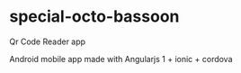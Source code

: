# special-octo-bassoon
Qr Code Reader app

Android mobile app made with Angularjs 1 + ionic + cordova
